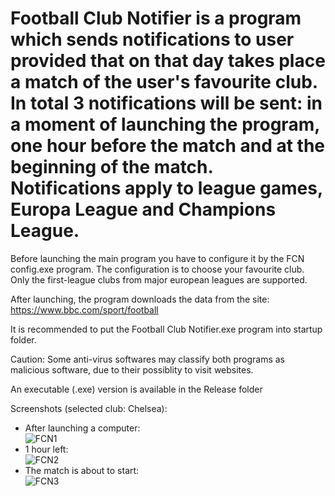 # Football Club Notifier is a program which sends notifications to user provided that on that day takes place a match of the user's favourite club. In total 3 notifications will be sent: in a moment of launching the program, one hour before the match and at the beginning of the match. Notifications apply to league games, Europa League and Champions League.
Before launching the main program you have to configure it by the FCN config.exe program. The configuration is to choose your favourite club. Only the first-league clubs from major european leagues are supported.

After launching, the program downloads the data from the site: https://www.bbc.com/sport/football

It is recommended to put the Football Club Notifier.exe program into startup folder.

Caution: Some anti-virus softwares may classify both programs as malicious software, due to their possiblity to visit websites.

An executable (.exe) version is available in the Release folder

Screenshots (selected club: Chelsea):   
* After launching a computer:  
![FCN1](https://user-images.githubusercontent.com/71539614/99203611-5a25fb80-27b3-11eb-85fb-4ea75d08e53f.png)  
* 1 hour left:    
![FCN2](https://user-images.githubusercontent.com/71539614/99203618-5db98280-27b3-11eb-979e-7416357b798c.png)
* The match is about to start:  
![FCN3](https://user-images.githubusercontent.com/71539614/99203620-5eeaaf80-27b3-11eb-8561-5b3c02fbc944.png)  
